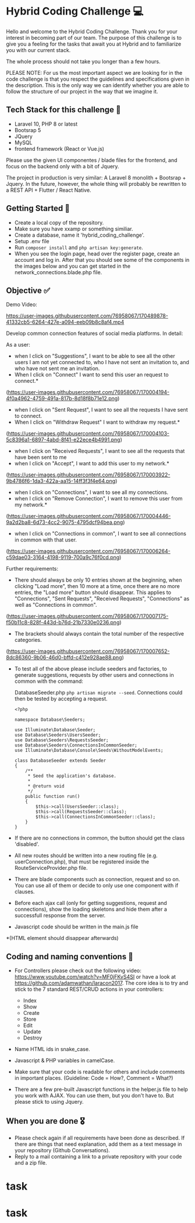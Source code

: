 # Hybrid Coding Challenge 💻

Hello and welcome to the Hybrid Coding Challenge. Thank you for your interest in becoming part of our team. The purpose of this challenge is to give you a feeling for the tasks that await you at Hybrid and to familiarize you with our current stack.

The whole process should not take you longer than a few hours.

PLEASE NOTE: For us the most important aspect we are looking for in the code challenge is that you respect the guidelines and specifications given in the description. This is the only way we can identify whether you are able to follow the structure of our project in the way that we imagine it.

## Tech Stack for this challenge 🐘



- Laravel 10, PHP 8 or latest 
- Bootsrap 5
- JQuery
- MySQL
- frontend framework (React or Vue.js)

Please use the given UI componentes / blade files for the frontend, and focus on the backend only with a bit of Jquery.

The project in production is very similar: A Laravel 8 monolith + Bootsrap + Jquery. In the future, however, the whole thing will probably be rewritten to a REST API + Flutter / React Native.

## Getting Started 🏃

- Create a local copy of the repository.
- Make sure you have xxamp or something similiar.
- Create a database, name it 'hybrid_coding_challenge'.
- Setup .env file
- Run ```composer install``` and ``` php artisan key:generate ```.
- When you see the login page, head over the register page, create an account and log in. After that you should see some of the components in the images below and you can get started in the network_connections.blade.php file.
 
## Objective ✅

Demo Video:

https://user-images.githubusercontent.com/76958067/170489878-41332cb5-6264-427e-a094-eeb09b8c8af4.mp4

Develop common connection features of social media platforms. In detail: 

As a user:
- when I click on "Suggestions", I want to be able to see all the other users I am not yet connected to, who I have not sent an invitation to, and who have not sent me an invitation. 
- When I click on "Connect" I want to send this user an request to connect.*

 (https://user-images.githubusercontent.com/76958067/170004194-4f0a4962-4759-491a-817b-8d18f8b71e12.png)


- when I click on "Sent Request", I want to see all the requests I have sent to connect.
- When I click on "Withdraw Request" I want to withdraw my request.*

 (https://user-images.githubusercontent.com/76958067/170004103-5c8396a1-6897-4abd-8f41-e22ece4b4991.png)


- when I click on "Received Requests", I want to see all the requests that have been sent to me
- when I click on "Accept", I want to add this user to my network.*

(https://user-images.githubusercontent.com/76958067/170003922-9b4786f6-1da3-422a-aa15-14ff3f3f4e64.png)
    
- when I click on "Connections", I want to see all my connections.
- when I click on "Remove Connection", I want to remove this user from my network.*

(https://user-images.githubusercontent.com/76958067/170004446-9a2d2ba8-6d73-4cc2-9075-4795dcf94bea.png)

- when I click on "Connections in common", I want to see all connections in common with that user.  

(https://user-images.githubusercontent.com/76958067/170006264-c59dae03-3164-4198-9119-700a9c76f0cd.png)

Further requirements:

- There should always be only 10 entries shown at the beginning, when clicking "Load more", then 10 more at a time, once there are no more entries, the "Load more" button should disappear. This applies to "Connections", "Sent Requests", "Received Requests", "Connections" as well as "Connections in common".

(https://user-images.githubusercontent.com/76958067/170007175-f50b11c8-828f-443d-b76d-21b7330e0236.png)

- The brackets should always contain the total number of the respective categories.

(https://user-images.githubusercontent.com/76958067/170007652-8dc86360-9b06-46d0-bffd-c412e928ae88.png)
    
- To test all of the above please include seeders and factories, to generate suggestions, requests by other users and connections in common with the command:
       
    DatabaseSeeder.php
    ```php artisan migrate --seed```. Connections could then be tested by accepting a request.

    ```
    <?php

    namespace Database\Seeders;

    use Illuminate\Database\Seeder;
    use Database\Seeders\UsersSeeder;
    use Database\Seeders\RequestsSeeder;
    use Database\Seeders\ConnectionsInCommonSeeder;
    use Illuminate\Database\Console\Seeds\WithoutModelEvents;

    class DatabaseSeeder extends Seeder
    {
        /**
         * Seed the application's database.
         *
         * @return void 
         */
        public function run()
        {
            $this->call(UsersSeeder::class);
            $this->call(RequestsSeeder::class);
            $this->call(ConnectionsInCommonSeeder::class);
        }
    }    
    
    ```
 
- If there are no connections in common, the button should get the class 'disabled'.

- All new routes should be written into a new routing file (e.g. userConnection.php), that must be registered inside the RouteServiceProvider.php file.

- There are blade components such as connection, request and so on. You can use all of them or decide to only use one component with if clauses.

- Before each ajax call (only for getting suggestions, request and connections), show the loading skeletons and hide them after a successfull response from the server.

- Javascript code should be written in the main.js file

*(HTML element should disappear afterwards)

## Coding and naming conventions 🚨

- For Controllers please check out the following video: https://www.youtube.com/watch?v=MF0jFKvS4SI or have a look at https://github.com/adamwathan/laracon2017. The core idea is to try and stick to the 7 standard REST/CRUD actions in your controllers:
    - Index
    - Show
    - Create
    - Store
    - Edit
    - Update
    - Destroy

- Name HTML ids in snake_case.
- Javascript & PHP variables in camelCase.
- Make sure that your code is readable for others and include comments in important places. (Guideline: Code = How?, Comment = What?)

- There are a few pre-built Javascript functions in the helper.js file to help you work with AJAX. You can use them, but you don't have to. But please stick to using Jquery.

## When you are done 🎖️

- Please check again if all requirements have been done as described. If there are things that need explanation, add them as a text message in your repository (Github  Conversations).
- Reply to a mail containing a link to a private repository with your code and a zip file.
# task
# task
